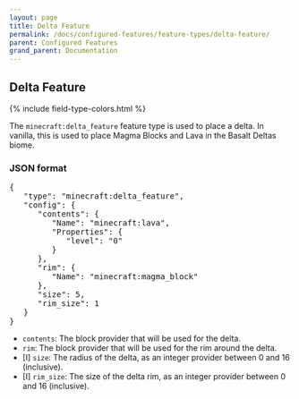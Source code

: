 ```yaml
---
layout: page
title: Delta Feature
permalink: /docs/configured-features/feature-types/delta-feature/
parent: Configured Features
grand_parent: Documentation
---
```


## Delta Feature

<head>
    {% include field-type-colors.html %}
</head>

The `minecraft:delta_feature` feature type is used to place a delta. In vanilla, this is used to place Magma Blocks and Lava in the Basalt Deltas biome.

### JSON format

<pre>
{
   "type": "minecraft:delta_feature",
   "config": {
      "contents": {
         "Name": "minecraft:lava",
         "Properties": {
            "level": "0"
         }
      },
      "rim": {
         "Name": "minecraft:magma_block"
      },
      "size": 5,
      "rim_size": 1
   }
}
</pre>

* `contents`: The block provider that will be used for the delta.
* `rim`: The block provider that will be used for the rim around the delta.
* <span int>[I]</span> `size`: The radius of the delta, as an integer provider between 0 and 16 (inclusive).
* <span int>[I]</span> `rim_size`: The size of the delta rim, as an integer provider between 0 and 16 (inclusive).